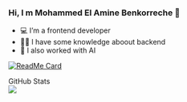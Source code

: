 ### Hi, I m Mohammed El Amine Benkorreche 👋


- 💻 I’m a frontend developer
- 👨‍💻 I have some knowledge aboout backend 
- 🤖 I also worked with AI

[![ReadMe Card](https://github-readme-stats.vercel.app/api/pin/?username=jusinamine&repo=violence_detection&show_icons=true&title_color=07d4ee&icon_color=07d4ee&text_color=ffffff&bg_color=112732)](https://github-readme-stats.vercel.app/api/pin/?username=jusinamine&repo=fut19-autobuy-electronjs&show_icons=true&title_color=07d4ee&icon_color=07d4ee&text_color=ffffff&bg_color=112732)
<summary>GitHub Stats</summary>
<img src="https://github-readme-stats.vercel.app/api?username=jusinamine&&show_icons=true&title_color=07d4ee&icon_color=07d4ee&text_color=ffffff&bg_color=112732" />

